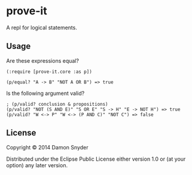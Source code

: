 # prove-it

A repl for logical statements.

## Usage

Are these expressions equal?


    (:require [prove-it.core :as p])
    
    (p/equal? "A -> B" "NOT A OR B") => true

Is the following argument valid?


    ; (p/valid? conclusion & propositions)
    (p/valid? "NOT (S AND E)" "S OR E" "S -> H" "E -> NOT H") => true
    (p/valid? "W <-> P" "W <-> (P AND C)" "NOT C") => false

## License

Copyright © 2014 Damon Snyder

Distributed under the Eclipse Public License either version 1.0 or (at
your option) any later version.
